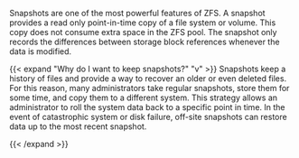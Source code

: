 ---
---

Snapshots are one of the most powerful features of ZFS.
A snapshot provides a read only point-in-time copy of a file system or volume.
This copy does not consume extra space in the ZFS pool.
The snapshot only records the differences between storage block references whenever the data is modified.

{{< expand "Why do I want to keep snapshots?" "v" >}}
Snapshots keep a history of files and provide a way to recover an older or even deleted files.
For this reason, many administrators take regular snapshots, store them for some time, and copy them to a different system.
This strategy allows an administrator to roll the system data back to a specific point in time.
In the event of catastrophic system or disk failure, off-site snapshots can restore data up to the most recent snapshot.

{{< /expand >}}